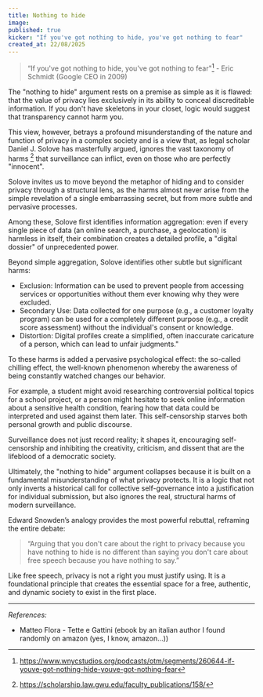 ```yaml
---
title: Nothing to hide
image:
published: true
kicker: "If you've got nothing to hide, you've got nothing to fear"
created_at: 22/08/2025
---
```


> “If you've got nothing to hide, you've got nothing to fear"[^1] - Eric Schmidt (Google CEO in 2009)

The "nothing to hide" argument rests on a premise as simple as it is flawed: that the value of privacy lies exclusively in its ability to conceal discreditable information. If you don't have skeletons in your closet, logic would suggest that transparency cannot harm you.

This view, however, betrays a profound misunderstanding of the nature and function of privacy in a complex society and is a view that, as legal scholar Daniel J. Solove has masterfully argued, ignores the vast taxonomy of harms [^2] that surveillance can inflict, even on those who are perfectly "innocent".

Solove invites us to move beyond the metaphor of hiding and to consider privacy through a structural lens, as the harms almost never arise from the simple revelation of a single embarrassing secret, but from more subtle and pervasive processes.

Among these, Solove first identifies information aggregation: even if every single piece of data (an online search, a purchase, a geolocation) is harmless in itself, their combination creates a detailed profile, a "digital dossier" of unprecedented power.

Beyond simple aggregation, Solove identifies other subtle but significant harms:

- Exclusion: Information can be used to prevent people from accessing services or opportunities without them ever knowing why they were excluded.
- Secondary Use: Data collected for one purpose (e.g., a customer loyalty program) can be used for a completely different purpose (e.g., a credit score assessment) without the individual's consent or knowledge.
- Distortion: Digital profiles create a simplified, often inaccurate caricature of a person, which can lead to unfair judgments."

To these harms is added a pervasive psychological effect: the so-called chilling effect, the well-known phenomenon whereby the awareness of being constantly watched changes our behavior.

For example, a student might avoid researching controversial political topics for a school project, or a person might hesitate to seek online information about a sensitive health condition, fearing how that data could be interpreted and used against them later. This self-censorship starves both personal growth and public discourse.

Surveillance does not just record reality; it shapes it, encouraging self-censorship and inhibiting the creativity, criticism, and dissent that are the lifeblood of a democratic society.

Ultimately, the "nothing to hide" argument collapses because it is built on a fundamental misunderstanding of what privacy protects. It is a logic that not only inverts a historical call for collective self-governance into a justification for individual submission, but also ignores the real, structural harms of modern surveillance.

Edward Snowden’s analogy provides the most powerful rebuttal, reframing the entire debate:

> “Arguing that you don't care about the right to privacy because you have nothing to hide is no different than saying you don't care about free speech because you have nothing to say.”

Like free speech, privacy is not a right you must justify using. It is a foundational principle that creates the essential space for a free, authentic, and dynamic society to exist in the first place.

---

_References:_

[^1]: https://www.wnycstudios.org/podcasts/otm/segments/260644-if-youve-got-nothing-hide-youve-got-nothing-fear
[^2]: https://scholarship.law.gwu.edu/faculty_publications/158/

- Matteo Flora - Tette e Gattini (ebook by an italian author I found randomly on amazon (yes, I know, amazon...))

